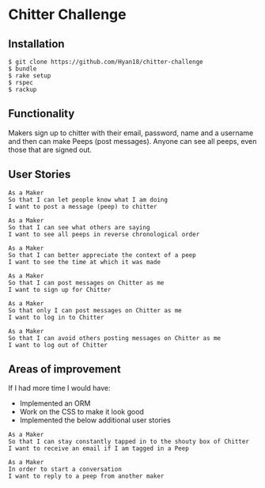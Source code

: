 Chitter Challenge
=================

Installation
-------

```
$ git clone https://github.com/Hyan18/chitter-challenge
$ bundle
$ rake setup
$ rspec
$ rackup
```

Functionality
-------

Makers sign up to chitter with their email, password, name and a username and then can make Peeps (post messages). Anyone can see all peeps, even those that are signed out.

User Stories
-------

```
As a Maker
So that I can let people know what I am doing  
I want to post a message (peep) to chitter

As a Maker
So that I can see what others are saying  
I want to see all peeps in reverse chronological order

As a Maker
So that I can better appreciate the context of a peep
I want to see the time at which it was made

As a Maker
So that I can post messages on Chitter as me
I want to sign up for Chitter

As a Maker
So that only I can post messages on Chitter as me
I want to log in to Chitter

As a Maker
So that I can avoid others posting messages on Chitter as me
I want to log out of Chitter
```

Areas of improvement
-----

If I had more time I would have:

* Implemented an ORM
* Work on the CSS to make it look good
* Implemented the below additional user stories

```
As a Maker
So that I can stay constantly tapped in to the shouty box of Chitter
I want to receive an email if I am tagged in a Peep

As a Maker
In order to start a conversation
I want to reply to a peep from another maker
```
